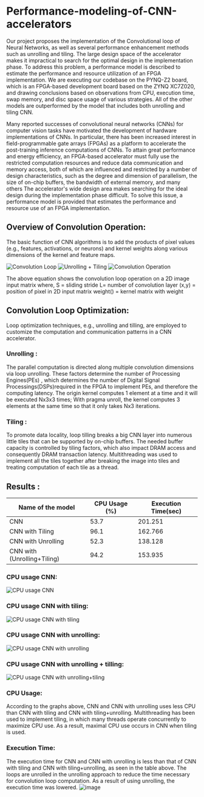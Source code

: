 # Performance-modeling-of-CNN-accelerators

Our project proposes the implementation of the Convolutional loop of  Neural Networks, as well as several performance enhancement methods such as unrolling and tiling. The large design space of the accelerator makes it impractical to search for the optimal design in the implementation phase. To address this problem, a performance model is described to estimate the performance and resource utilization of an FPGA implementation. We are executing our codebase on the PYNQ-Z2 board, which is an FPGA-based development board based on the ZYNQ XC7Z020, and drawing conclusions based on observations from CPU, execution time,  swap memory, and disc space usage of various strategies. All of the other models are outperformed by the model that includes both unrolling and tiling CNN.

Many reported successes of convolutional neural networks (CNNs) for computer vision tasks have motivated the development of hardware implementations of CNNs. In particular, there has been increased interest in field-programmable gate arrays (FPGAs) as a platform to accelerate the post-training inference computations of CNNs. To attain great performance and energy efficiency, an FPGA-based accelerator must fully use the restricted computation resources and reduce data communication and memory access, both of which are influenced and restricted by a number of design characteristics, such as the degree and dimension of parallelism, the size of on-chip buffers, the bandwidth of external memory, and many others The accelerator's wide design area makes searching for the ideal design during the implementation phase difficult. To solve this issue, a performance model is provided that estimates the performance and resource use of an FPGA implementation.


## Overview of Convolution Operation:
The basic function of CNN algorithms is to add the products of pixel values (e.g., features, activations, or neurons) and kernel weights along various dimensions of the kernel and feature maps.

![Convolution Loop](https://user-images.githubusercontent.com/75046231/202720324-d3f63968-316c-412b-88bb-3ce98af60283.png) ![Unrolling + Tiling](https://user-images.githubusercontent.com/75046231/202720339-40b7d00f-c204-4922-b143-7de949ef74f7.png)
![Convolution Operation](https://user-images.githubusercontent.com/75046231/202720334-c19ccdf5-f521-4d71-baac-59f59e038689.png)

The above equation shows the convolution loop operation on a 2D image input matrix where, 
			      S = sliding stride
            L= number of convolution layer
            (x,y) = position of pixel in 2D input matrix
            weight() = kernel matrix with weight



## Convolution Loop Optimization:
Loop optimization techniques, e.g., unrolling and tilling, are employed to customize the computation and communication patterns in a CNN accelerator.

### Unrolling :
The parallel computation is directed along multiple convolution dimensions via loop unrolling.
These factors determine the number of Processing Engines(PEs) , which determines the number of Digital Signal Processings(DSPs)required in the FPGA to implement PEs, and therefore the computing latency.
The origin kernel computes 1 element at a time and it will be executed Nx3x3 times; With pragma unroll, the kernel computes 3 elements at the same time so that it only takes Nx3 iterations.

### Tiling :
To promote data locality, loop tilling breaks a big CNN layer into numerous little tiles that can be supported by on-chip buffers.
The needed buffer capacity is controlled by tiling factors, which also impact DRAM access and consequently DRAM transaction latency.
Multithreading was used to implement all the tiles together after breaking the image into tiles and treating computation of each tile as a thread.

## Results : 

Name of the model  | CPU Usage (%) | Execution Time(sec) 
------------- | ------------- | -------------
CNN  | 53.7  | 201.251
CNN with Tiling  | 96.1  | 162.766
CNN with Unrolling  | 52.3  | 138.128
CNN with (Unrolling+Tiling)  | 94.2  | 153.935

### CPU usage CNN:
![CPU usage CNN](https://user-images.githubusercontent.com/75046231/202722381-4b9bbbc9-7910-4510-bf06-ecbfb7daa857.png)

### CPU usage CNN with tiling:
![CPU usage CNN with tiling](https://user-images.githubusercontent.com/75046231/202722371-94d4298d-e693-44df-971f-e0da074e52fe.png)

### CPU usage CNN with unrolling:
![CPU usage CNN with unrolling](https://user-images.githubusercontent.com/75046231/202722376-74194a04-0148-4f88-97d4-1af9cdcfe786.png)

### CPU usage CNN with unrolling + tilling:
![CPU usage CNN with unrolling+tiling](https://user-images.githubusercontent.com/75046231/202722383-4407912c-88a7-416e-bdff-b24bf5cf3c85.png)

### CPU Usage:
According to the graphs above, CNN and CNN with unrolling uses less CPU than CNN with tiling and CNN with tiling+unrolling.
Multithreading has been used to implement tiling, in which many threads operate concurrently to maximize CPU use.
As a result, maximal CPU use occurs in CNN when tiling is used.
 
### Execution Time:
The execution time for CNN and CNN with unrolling is less than that of CNN with tiling and CNN with tiling+unrolling, as seen in the table above.
The loops are unrolled in the unrolling approach to reduce the time necessary for convolution loop computation.
As a result of using unrolling, the execution time was lowered.
![image](https://user-images.githubusercontent.com/70401205/202759094-8610a8fa-b2f0-4b68-ae94-a0cbe584999c.png)




